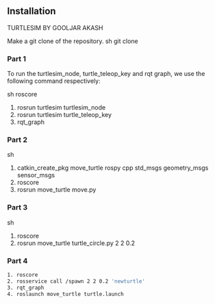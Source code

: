 ## Installation
TURTLESIM BY GOOLJAR AKASH



Make a git clone of the repository.
sh
git clone

### Part 1
To run the turtlesim_node, turtle_teleop_key and rqt graph, we use the following command respectively:



sh
roscore
1. rosrun turtlesim turtlesim_node
2. rosrun turtlesim turtle_teleop_key
3. rqt_graph

### Part 2
sh
1. catkin_create_pkg move_turtle rospy cpp std_msgs geometry_msgs sensor_msgs
2. roscore
3. rosrun move_turtle move.py

### Part 3
sh
1. roscore
2. rosrun move_turtle turtle_circle.py 2 2 0.2

### Part 4
```sh
1. roscore
2. rosservice call /spawn 2 2 0.2 'newturtle'
3. rqt_graph
4. roslaunch move_turtle turtle.launch